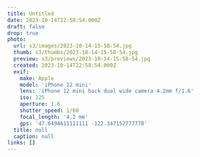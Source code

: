 ```yaml
---
title: Untitled
date: 2023-10-14T22:58:54.000Z
draft: false
drop: true
photo:
  url: s3/images/2023-10-14-15-58-54.jpg
  thumb: s3/thumbs/2023-10-14-15-58-54.jpg
  preview: s3/previews/2023-10-14-15-58-54.jpg
  created: 2023-10-14T22:58:54.000Z
  exif:
    make: Apple
    model: 'iPhone 12 mini'
    lens: 'iPhone 12 mini back dual wide camera 4.2mm f/1.6'
    iso: 125
    aperture: 1.6
    shutter_speed: 1/60
    focal_length: '4.2 mm'
    gps: '47.6494611111111 -122.347152777778'
  title: null
  caption: null
links: []
---
```

